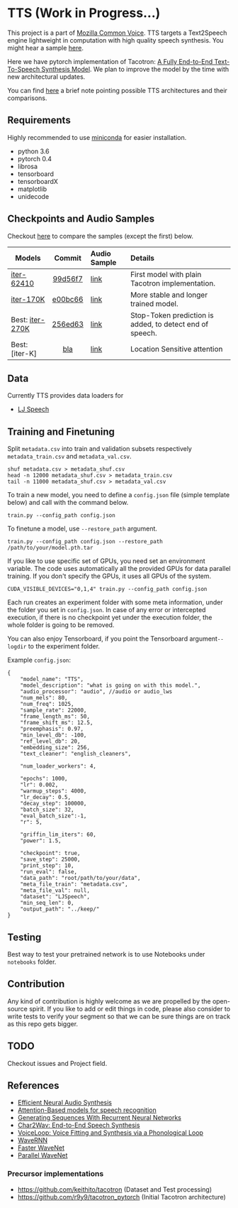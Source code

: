 # TTS (Work in Progress...)
This project is a part of [Mozilla Common Voice](https://voice.mozilla.org/en). TTS targets a Text2Speech engine lightweight in computation with high quality speech synthesis. You might hear a sample [here](https://soundcloud.com/user-565970875/commonvoice-loc-sens-attn).

Here we have pytorch implementation of Tacotron: [A Fully End-to-End Text-To-Speech Synthesis Model](https://arxiv.org/abs/1703.10135). We plan to improve the model by the time with new architectural updates.

You can find [here](http://www.erogol.com/text-speech-deep-learning-architectures/) a brief note pointing possible TTS architectures and their comparisons.

## Requirements
Highly recommended to use [miniconda](https://conda.io/miniconda.html) for easier installation.
  * python 3.6
  * pytorch 0.4
  * librosa
  * tensorboard
  * tensorboardX
  * matplotlib
  * unidecode

## Checkpoints and Audio Samples
Checkout [here](https://mycroft.ai/blog/available-voices/#the-human-voice-is-the-most-perfect-instrument-of-all-arvo-part) to compare the samples (except the first) below.

| Models        | Commit            | Audio Sample  | Details |
| ------------- |:-----------------:|:--------------|:--------|
| [iter-62410](https://drive.google.com/open?id=1pjJNzENL3ZNps9n7k_ktGbpEl6YPIkcZ)| [99d56f7](https://github.com/mozilla/TTS/tree/99d56f7e93ccd7567beb0af8fcbd4d24c48e59e9)           | [link](https://soundcloud.com/user-565970875/99d56f7-iter62410 )|First model with plain Tacotron implementation.|
| [iter-170K](https://drive.google.com/open?id=16L6JbPXj6MSlNUxEStNn28GiSzi4fu1j) | [e00bc66](https://github.com/mozilla/TTS/tree/e00bc66) |[link](https://soundcloud.com/user-565970875/april-13-2018-07-06pm-e00bc66-iter170k)|More stable and longer trained model.|
| Best: [iter-270K](https://drive.google.com/drive/folders/1Q6BKeEkZyxSGsocK2p_mqgzLwlNvbHFJ?usp=sharing)|[256ed63](https://github.com/mozilla/TTS/tree/256ed63)|[link](https://soundcloud.com/user-565970875/sets/samples-1650226)|Stop-Token prediction is added, to detect end of speech.|
| Best: [iter-K] | [bla]() | [link]() | Location Sensitive attention |

## Data
Currently TTS provides data loaders for
- [LJ Speech](https://keithito.com/LJ-Speech-Dataset/)

## Training and Finetuning
Split ```metadata.csv``` into train and validation subsets respectively ```metadata_train.csv``` and ```metadata_val.csv```.

```
shuf metadata.csv > metadata_shuf.csv
head -n 12000 metadata_shuf.csv > metadata_train.csv
tail -n 11000 metadata_shuf.csv > metadata_val.csv
```

To train a new model, you need to define a ```config.json``` file (simple template below) and call with the command below.

```train.py --config_path config.json```

To finetune a model, use ```--restore_path``` argument.

```train.py --config_path config.json --restore_path /path/to/your/model.pth.tar```

If you like to use specific set of GPUs, you need set an environment variable. The code uses automatically all the provided GPUs for data parallel training. If you don't specify the GPUs, it uses all GPUs of the system.

```CUDA_VISIBLE_DEVICES="0,1,4" train.py --config_path config.json```

Each run creates an experiment folder with some meta information, under the folder you set in ```config.json```.
In case of any error or intercepted execution, if there is no checkpoint yet under the execution folder, the whole folder is going to be removed.

You can also enjoy Tensorboard, if you point the Tensorboard argument```--logdir``` to the experiment folder.

Example ```config.json```:
```
{
    "model_name": "TTS",
    "model_description": "what is going on with this model.",
    "audio_processor": "audio", //audio or audio_lws
    "num_mels": 80,
    "num_freq": 1025,
    "sample_rate": 22000,
    "frame_length_ms": 50,
    "frame_shift_ms": 12.5,
    "preemphasis": 0.97,
    "min_level_db": -100,
    "ref_level_db": 20,
    "embedding_size": 256,
    "text_cleaner": "english_cleaners",

    "num_loader_workers": 4,

    "epochs": 1000,
    "lr": 0.002,
    "warmup_steps": 4000,
    "lr_decay": 0.5,
    "decay_step": 100000,
    "batch_size": 32,
    "eval_batch_size":-1,
    "r": 5,

    "griffin_lim_iters": 60,
    "power": 1.5,

    "checkpoint": true,
    "save_step": 25000,
    "print_step": 10,
    "run_eval": false,
    "data_path": "root/path/to/your/data",
    "meta_file_train": "metadata.csv",
    "meta_file_val": null,
    "dataset": "LJSpeech",
    "min_seq_len": 0,
    "output_path": "../keep/"
}

```

## Testing
Best way to test your pretrained network is to use Notebooks under ```notebooks``` folder.

## Contribution
Any kind of contribution is highly welcome as we are propelled by the open-source spirit. If you like to add or edit things in code, please also consider to write tests to verify your segment so that we can be sure things are on track as this repo gets bigger.

## TODO
Checkout issues and Project field.

## References
- [Efficient Neural Audio Synthesis](https://arxiv.org/pdf/1802.08435.pdf)
- [Attention-Based models for speech recognition](https://arxiv.org/pdf/1506.07503.pdf)
- [Generating Sequences With Recurrent Neural Networks](https://arxiv.org/pdf/1308.0850.pdf)
- [Char2Wav: End-to-End Speech Synthesis](https://openreview.net/pdf?id=B1VWyySKx)
- [VoiceLoop: Voice Fitting and Synthesis via a Phonological Loop](https://arxiv.org/pdf/1707.06588.pdf)
- [WaveRNN](https://arxiv.org/pdf/1802.08435.pdf)
- [Faster WaveNet](https://arxiv.org/abs/1611.09482)
- [Parallel WaveNet](https://arxiv.org/abs/1711.10433)

### Precursor implementations
- https://github.com/keithito/tacotron (Dataset and Test processing)
- https://github.com/r9y9/tacotron_pytorch (Initial Tacotron architecture)
